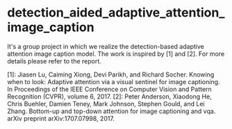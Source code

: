 # detection_aided_adaptive_attention_image_caption
It's a group project in which we realize the detection-based adaptive attention image caption model. The work is inspired by [1] and [2]. 
For more details please refer to the report.

[1]: Jiasen Lu, Caiming Xiong, Devi Parikh, and Richard Socher. Knowing when to look: Adaptive attention via a visual sentinel for image captioning. In Proceedings of the IEEE Conference on Computer Vision and Pattern Recognition (CVPR), volume 6, 2017.
[2]: Peter Anderson, Xiaodong He, Chris Buehler, Damien Teney, Mark Johnson, Stephen Gould, and Lei Zhang. Bottom-up and top-down attention for image captioning and vqa. arXiv preprint arXiv:1707.07998, 2017.
